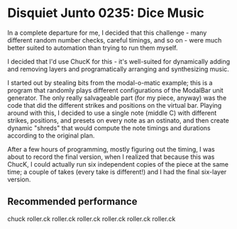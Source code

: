 # Disquiet Junto 0235: Dice Music

In a complete departure for me, I decided that this challenge - many different random number checks,
careful timings, and so on - were much better suited to automation than trying to run them myself.

I decided that I'd use ChucK for this - it's well-suited for dynamically adding and removing layers
and programatically arranging and synthesizing music.

I started out by stealing bits from the modal-o-matic example; this is a program that randomly plays
different configurations of the ModalBar unit generator. The only really salvageable part (for my
piece, anyway) was the code that did the different strikes and positions on the virtual bar. Playing
around with this, I decided to use a single note (middle C) with different strikes, positions, and 
presets on every note as an ostinato, and then create dynamic "shreds" that would compute the 
note timings and durations according to the original plan.

After a few hours of programming, mostly figuring out the timing, I was about to record the final
version, when I realized that because this was ChucK, I could actually run six independent copies 
of the piece at the same time; a couple of takes (every take is different!) and I had the final
six-layer version.

## Recommended performance

chuck roller.ck roller.ck roller.ck roller.ck roller.ck roller.ck


